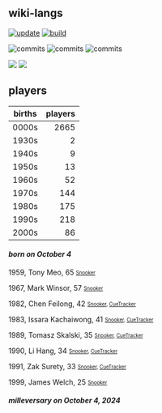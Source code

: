 ## wiki-langs
[![update](https://github.com/dreamerminsk/wiki-langs/actions/workflows/update-tables.yml/badge.svg)](https://github.com/dreamerminsk/wiki-langs/actions/workflows/update-tables.yml)
[![build](https://github.com/dreamerminsk/wiki-langs/actions/workflows/build.yml/badge.svg)](https://github.com/dreamerminsk/wiki-langs/actions/workflows/build.yml)

![commits](https://img.shields.io/github/commit-activity/y/dreamerminsk/wiki-langs)
![commits](https://img.shields.io/github/commit-activity/m/dreamerminsk/wiki-langs)
![commits](https://img.shields.io/github/commit-activity/w/dreamerminsk/wiki-langs)

![](https://img.shields.io/github/languages/code-size/dreamerminsk/wiki-langs)
![](https://img.shields.io/github/repo-size/dreamerminsk/wiki-langs)

## players
| births | players |
| :----: | ------: |
| 0000s | 2665 |
| 1930s | 2 |
| 1940s | 9 |
| 1950s | 13 |
| 1960s | 52 |
| 1970s | 144 |
| 1980s | 175 |
| 1990s | 218 |
| 2000s | 86 |

#### ***born on October  4***
1959, Tony Meo, 65 <sub><sup>[Snooker](http://www.snooker.org/res/index.asp?player=2874)</sup></sub>

1967, Mark Winsor, 57 <sub><sup>[Snooker](http://www.snooker.org/res/index.asp?player=2448)</sup></sub>

1982, Chen Feilong, 42 <sub><sup>[Snooker](http://www.snooker.org/res/index.asp?player=910), [CueTracker](http://cuetracker.net/Players/chen-feilong/)</sup></sub>

1983, Issara Kachaiwong, 41 <sub><sup>[Snooker](http://www.snooker.org/res/index.asp?player=192), [CueTracker](http://cuetracker.net/Players/issara-kachaiwong/)</sup></sub>

1989, Tomasz Skalski, 35 <sub><sup>[Snooker](http://www.snooker.org/res/index.asp?player=358), [CueTracker](http://cuetracker.net/Players/tomasz-skalski/)</sup></sub>

1990, Li Hang, 34 <sub><sup>[Snooker](http://www.snooker.org/res/index.asp?player=295), [CueTracker](http://cuetracker.net/Players/li-hang/)</sup></sub>

1991, Zak Surety, 33 <sub><sup>[Snooker](http://www.snooker.org/res/index.asp?player=89), [CueTracker](http://cuetracker.net/Players/zak-surety/)</sup></sub>

1999, James Welch, 25 <sub><sup>[Snooker](http://www.snooker.org/res/index.asp?player=2366)</sup></sub>


#### ***milleversary on October  4, 2024***



